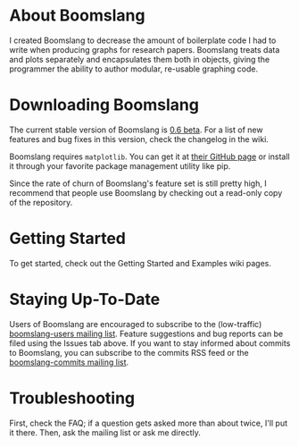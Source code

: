 # About Boomslang

I created Boomslang to decrease the amount of boilerplate code I had to write
when producing graphs for research papers. Boomslang treats data and plots
separately and encapsulates them both in objects, giving the programmer the
ability to author modular, re-usable graphing code.


# Downloading Boomslang

The current stable version of Boomslang is [0.6
beta](https://github.com/downloads/alexras/boomslang/boomslang-0.6b.tar.gz). For
a list of new features and bug fixes in this version, check the changelog in
the wiki.

Boomslang requires `matplotlib`. You can get it at [their GitHub
page](http://github.com/matplotlib/matplotlib) or install it through your
favorite package management utility like pip.

Since the rate of churn of Boomslang's feature set is still pretty high, I
recommend that people use Boomslang by checking out a read-only copy of the
repository.

# Getting Started

To get started, check out the Getting Started and Examples wiki pages.

# Staying Up-To-Date

Users of Boomslang are encouraged to subscribe to the (low-traffic)
[boomslang-users mailing list](http://groups.google.com/group/boomslang-users). Feature
suggestions and bug reports can be filed using the Issues tab above. If you want to stay informed about commits to Boomslang, you can subscribe to the commits RSS feed or the [boomslang-commits mailing list](http://groups.google.com/group/boomslang-commits).

# Troubleshooting

First, check the FAQ; if a question gets asked more than about twice, I'll put
it there. Then, ask the mailing list or ask me directly.
